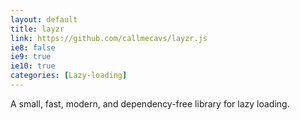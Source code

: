 ```yaml
---
layout: default
title: layzr
link: https://github.com/callmecavs/layzr.js 
ie8: false
ie9: true
ie10: true
categories: [Lazy-loading]
---
```

A small, fast, modern, and dependency-free library for lazy loading. 
